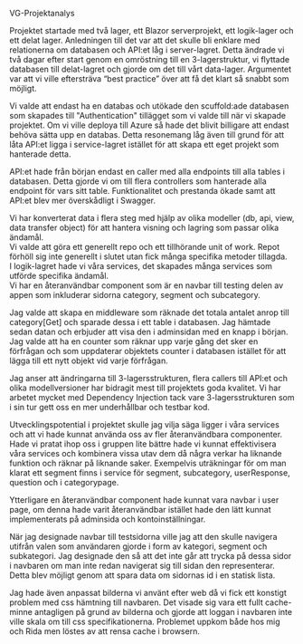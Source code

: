 VG-Projektanalys

Projektet startade med två lager, ett Blazor serverprojekt, ett logik-lager och ett delat lager. Anledningen till det var att det skulle bli enklare med relationerna om databasen och API:et låg i server-lagret. Detta ändrade vi två dagar efter start genom en omröstning till en 3-lagerstruktur, vi flyttade databasen till delat-lagret och gjorde om det till vårt data-lager. Argumentet var att vi ville eftersträva “best practice” över att få det klart så snabbt som möjligt. 

Vi valde att endast ha en databas och utökade den scuffold:ade databasen som skapades till "Authentication" tillägget som vi valde till när vi skapade projektet. Om vi ville deploya till Azure så hade det blivit billigare att endast behöva sätta upp en databas. Detta resonemang låg även till grund för att låta API:et ligga i service-lagret istället för att skapa ett eget projekt som hanterade detta. 

API:et hade från början endast en caller med alla endpoints till alla tables i databasen. Detta gjorde vi om till flera controllers som hanterade alla endpoint för vars sitt table. Funktionalitet och prestanda ökade samt att API:et blev mer överskådligt i Swagger.  

Vi har konverterat data i flera steg med hjälp av olika modeller (db, api, view, data transfer object) för att hantera visning och lagring som passar olika ändamål.  
Vi valde att göra ett generellt repo och ett tillhörande unit of work. Repot förhöll sig inte generellt i slutet utan fick många specifika metoder tillagda.  
I logik-lagret hade vi våra services, det skapades många services som utförde specifika ändamål.  
Vi har en återanvändbar component som är en navbar till testing delen av appen som inkluderar sidorna category, segment och subcategory.  

Jag valde att skapa en middleware som räknade det totala antalet anrop till category[Get] och sparade dessa i ett table i databasen. Jag hämtade sedan datan och erbjuder att visa den i adminsidan med en knapp i början. Jag valde att ha en counter som räknar upp varje gång det sker en förfrågan och som uppdaterar objektets counter i databasen istället för att lägga till ett nytt objekt vid varje förfrågan.  

Jag anser att ändringarna till 3-lagersstrukturen, flera callers till API:et och olika modellversioner har bidragit mest till projektets goda kvalitet. Vi har arbetet mycket med Dependency Injection tack vare 3-lagersstrukturen som i sin tur gett oss en mer underhållbar och testbar kod.  

Utvecklingspotential i projektet skulle jag vilja säga ligger i våra services och att vi hade kunnat använda oss av fler återanvändbara componenter. Hade vi pratat ihop oss i gruppen lite bättre hade vi kunnat effektivisera våra services och kombinera vissa utav dem då några verkar ha liknande funktion och räknar på liknande saker. Exempelvis uträkningar för om man klarat ett segment finns i service för segment, subcategory, userResponse, question och i categorypage.  

Ytterligare en återanvändbar component hade kunnat vara navbar i user page, om denna hade varit återanvändbar istället hade den lätt kunnat implementerats på adminsida och kontoinställningar. 

När jag designade navbar till testsidorna ville jag att den skulle navigera utifrån valen som användaren gjorde i form av kategori, segment och subkategori. Jag designade den så att det inte går att trycka på dessa sidor i navbaren om man inte redan navigerat sig till sidan den representerar. Detta blev möjligt genom att spara data om sidornas id i en statisk lista.  

Jag hade även anpassat bilderna vi använt efter web då vi fick ett konstigt problem med css hämtning till navbaren. Det visade sig vara ett fullt cache-minne antagligen på grund av bilderna och gjorde att loggan i navbaren inte ville skala om till css specifikationerna. Problemet uppkom både hos mig och Rida men löstes av att rensa cache i browsern. 

 